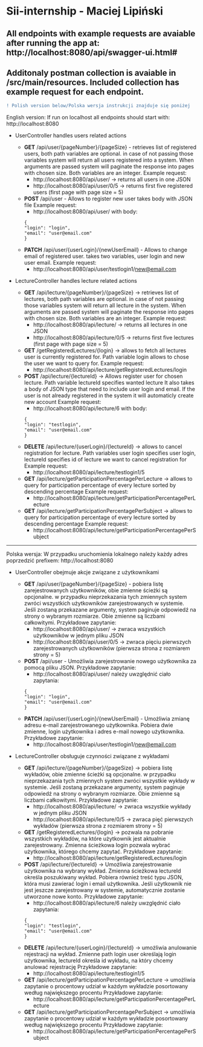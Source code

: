 # Sii-internship - Maciej Lipiński

## All endpoints with example requests are avaiable after running the app at: http://localhost:8080/api/swagger-ui.html#
## Additonaly postman collection is avaiable in /src/main/resources. Included collection has example request for each endpoint.


```diff
! Polish version below/Polska wersja instrukcji znajduje się poniżej
```
English version:
If run on localhost all endpoints should start with: http://localhost:8080

- UserController handles users related actions
  * **GET** /api/user/{pageNumber}/{pageSize} - retrieves list of registered users, both path variables are optional.
in case of not passing those variables system will return all users registered into a system. When arguments are passed system will paginate the response 
into pages with chosen size. Both variables are an integer.
Example request: 
    * http://localhost:8080/api/user/ -> returns all users in one JSON
    * http://localhost:8080/api/user/0/5 -> returns first five registered users (first page with page size = 5)
  * **POST** /api/user - Allows to register new user takes body with JSON file
Example request: 
    * http://localhost:8080/api/user/
    with body:
    ```
    {
    "login": "login",
    "email": "user@email.com"
    }
    ```
  * **PATCH** /api/user/{userLogin}/{newUserEmail} - Allows to change email of registered user. takes two variables, user login and new user email.
Example request: 
    * http://localhost:8080/api/user/testlogin1/new@email.com

- LectureController handles lecture related actions
  * **GET** /api/lecture/{pageNumber}/{pageSize} -> retrieves list of lectures, both path variables are optional.
in case of not passing those variables system will return all lecture in the system. When arguments are passed system will paginate the response 
into pages with chosen size. Both variables are an integer.
Example request: 
    * http://localhost:8080/api/lecture/ -> returns all lectures in one JSON
    * http://localhost:8080/api/lecture/0/5 -> returns first five lectures (first page with page size = 5)
  * **GET** /getRegisteredLectures/{login} -> allows to fetch all lectures user is currently registered for. 
Path variable login allows to chose the user we want to query for.
Example request: 
    * http://localhost:8080/api/lecture/getRegisteredLectures/login
  * **POST** /api/lecture/{lectureId} -> Allows register user for chosen lecture. Path variable lectureId specifies wanted lecture
It also takes a body of JSON type that need to include user login and email. If the user is not already registered in the system it will automaticly create new account
Example request: 
    * http://localhost:8080/api/lecture/6
    with body:
    ```
    {
    "login": "testlogin",
    "email": "user@email.com"
    }
    ```
  * **DELETE** /api/lecture/{userLogin}/{lectureId} -> allows to cancel registration for lecture. Path variables user login specifies user login, 
lectureId specifies id of lecture we want to cancel registration for
Example request:
    * http://localhost:8080/api/lecture/testlogin1/5
  * **GET** /api/lecture/getParticipationPercentagePerLecture   -> allows to query for participation percentage of every lecture sorted by descending percentage
Example request:
    * http://localhost:8080/api/lecture/getParticipationPercentagePerLecture
  * **GET** /api/lecture/getParticipationPercentagePerSubject   -> allows to query for participation percentage of every lecture sorted by descending percentage
Example request:
    * http://localhost:8080/api/lecture/getParticipationPercentagePerSubject
    
 ---
    
Polska wersja:
W przypadku uruchomienia lokalnego należy każdy adres poprzedzić prefixem: http://localhost:8080

- UserController obejmuje akcje związane z użytkownikami
  * **GET** /api/user/{pageNumber}/{pageSize} - pobiera listę zarejestrowanych użytkowników, obie zmienne ścieżki są opcjonalne.
w przypadku nieprzekazania tych zmiennych system zwróci wszystkich użytkowników zarejestrowanych w systemie. Jeśli zostaną przekazane argumenty, system paginuje odpowiedź 
na strony o wybranym rozmiarze. Obie zmienne są liczbami całkowitymi.
Przykładowe zapytanie:
    * http://localhost:8080/api/user/ -> zwraca wszystkich użytkowników w jednym pliku JSON
    * http://localhost:8080/api/user/0/5 -> zwraca pięciu pierwszych zarejestrowanych użytkowników (pierwsza strona z rozmiarem strony = 5)
  * **POST** /api/user - Umożliwia zarejestrowanie nowego użytkownika za pomocą pliku JSON.
Przykładowe zapytanie: 
    * http://localhost:8080/api/user/
    należy uwzględnić ciało zapytania:
    ```
    {
    "login": "login",
    "email": "user@email.com"
    }
    ```
  * **PATCH** /api/user/{userLogin}/{newUserEmail} - Umożliwia zmianę adresu e-mail zarejestrowanego użytkownika. Pobiera dwie zmienne, login użytkownika i adres e-mail nowego użytkownika.
Przykładowe zapytanie: 
    * http://localhost:8080/api/user/testlogin1/new@email.com

- LectureController obsługuje czynności związane z wykładami
  * **GET** /api/lecture/{pageNumber}/{pageSize} -> pobiera listę wykładów, obie zmienne ścieżki są opcjonalne.
w przypadku nieprzekazania tych zmiennych system zwróci wszystkie wykłady w systemie. Jeśli zostaną przekazane argumenty, system paginuje odpowiedź 
na strony o wybranym rozmiarze. Obie zmienne są liczbami całkowitymi.
Przykładowe zapytanie: 
    * http://localhost:8080/api/lecture/ -> zwraca wszystkie wykłady w jednym pliku JSON
    * http://localhost:8080/api/lecture/0/5 -> zwraca pięć pierwszych wykładów (pierwsza strona z rozmiarem strony = 5)
  * **GET** /getRegisteredLectures/{login} -> pozwala na pobranie wszystkich wykładów, na które użytkownik jest aktualnie zarejestrowany. 
Zmienna ścieżkowa login pozwala wybrać użytkownika, którego chcemy zapytać.
Przykładowe zapytanie: 
    * http://localhost:8080/api/lecture/getRegisteredLectures/login
  * **POST** /api/lecture/{lectureId} -> Umożliwia zarejestrowanie użytkownika na wybrany wykład. Zmienna ścieżkowa lectureId określa poszukiwany wykład.
Pobiera również treść typu JSON, która musi zawierać login i email użytkownika. Jeśli użytkownik nie jest jeszcze zarejestrowany w systemie, automatycznie zostanie utworzone nowe konto.
Przykładowe zapytanie: 
    * http://localhost:8080/api/lecture/6
     należy uwzględnić ciało zapytania:
    ```
    {
    "login": "testlogin",
    "email": "user@email.com"
    }
    ```
  * **DELETE** /api/lecture/{userLogin}/{lectureId} -> umożliwia anulowanie rejestracji na wykład. Zmienne path login user określają login użytkownika, 
lectureId określa id wykładu, na który chcemy anulować rejestrację
Przykładowe zapytanie: 
    * http://localhost:8080/api/lecture/testlogin1/5
  * **GET** /api/lecture/getParticipationPercentagePerLecture   -> umożliwia zapytanie o procentowy udział w każdym wykładzie posortowany według największego procentu
Przykładowe zapytanie: 
    * http://localhost:8080/api/lecture/getParticipationPercentagePerLecture
  * **GET** /api/lecture/getParticipationPercentagePerSubject   -> umożliwia zapytanie o procentowy udział w każdym wykładzie posortowany według największego procentu
Przykładowe zapytanie: 
    * http://localhost:8080/api/lecture/getParticipationPercentagePerSubject
    
